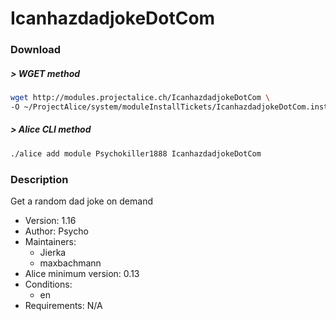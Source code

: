 # IcanhazdadjokeDotCom

### Download

##### > WGET method
```bash
wget http://modules.projectalice.ch/IcanhazdadjokeDotCom \
-O ~/ProjectAlice/system/moduleInstallTickets/IcanhazdadjokeDotCom.install
```

##### > Alice CLI method
```bash
./alice add module Psychokiller1888 IcanhazdadjokeDotCom
```

### Description
Get a random dad joke on demand

- Version: 1.16
- Author: Psycho
- Maintainers:
  - Jierka
  - maxbachmann
- Alice minimum version: 0.13
- Conditions:
  - en
- Requirements: N/A
